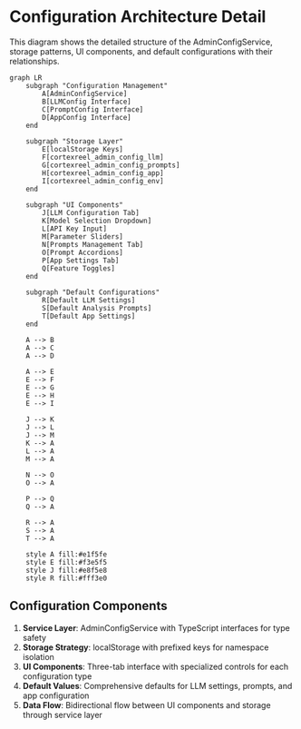 # Configuration Architecture Detail

This diagram shows the detailed structure of the AdminConfigService, storage patterns, UI components, and default configurations with their relationships.

```mermaid
graph LR
    subgraph "Configuration Management"
        A[AdminConfigService]
        B[LLMConfig Interface]
        C[PromptConfig Interface]
        D[AppConfig Interface]
    end
    
    subgraph "Storage Layer"
        E[localStorage Keys]
        F[cortexreel_admin_config_llm]
        G[cortexreel_admin_config_prompts]
        H[cortexreel_admin_config_app]
        I[cortexreel_admin_config_env]
    end
    
    subgraph "UI Components"
        J[LLM Configuration Tab]
        K[Model Selection Dropdown]
        L[API Key Input]
        M[Parameter Sliders]
        N[Prompts Management Tab]
        O[Prompt Accordions]
        P[App Settings Tab]
        Q[Feature Toggles]
    end
    
    subgraph "Default Configurations"
        R[Default LLM Settings]
        S[Default Analysis Prompts]
        T[Default App Settings]
    end
    
    A --> B
    A --> C
    A --> D
    
    A --> E
    E --> F
    E --> G
    E --> H
    E --> I
    
    J --> K
    J --> L
    J --> M
    K --> A
    L --> A
    M --> A
    
    N --> O
    O --> A
    
    P --> Q
    Q --> A
    
    R --> A
    S --> A
    T --> A
    
    style A fill:#e1f5fe
    style E fill:#f3e5f5
    style J fill:#e8f5e8
    style R fill:#fff3e0
```

## Configuration Components

1. **Service Layer**: AdminConfigService with TypeScript interfaces for type safety
2. **Storage Strategy**: localStorage with prefixed keys for namespace isolation
3. **UI Components**: Three-tab interface with specialized controls for each configuration type
4. **Default Values**: Comprehensive defaults for LLM settings, prompts, and app configuration
5. **Data Flow**: Bidirectional flow between UI components and storage through service layer 